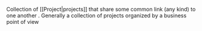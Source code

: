 Collection of [[Project|projects]] that share some common link (any kind) to one another .
Generally a collection of projects organized by a business point of view

